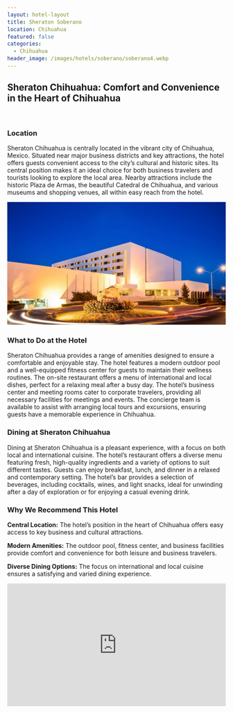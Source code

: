 ```yaml
---
layout: hotel-layout
title: Sheraton Soberano
location: Chihuahua
featured: false
categories:
  - Chihuahua
header_image: /images/hotels/soberano/soberano4.webp
---
```

## Sheraton Chihuahua: Comfort and Convenience in the Heart of Chihuahua

&nbsp;

### Location

Sheraton Chihuahua is centrally located in the vibrant city of Chihuahua, Mexico. Situated near major business districts and key attractions, the hotel offers guests convenient access to the city’s cultural and historic sites. Its central position makes it an ideal choice for both business travelers and tourists looking to explore the local area. Nearby attractions include the historic Plaza de Armas, the beautiful Catedral de Chihuahua, and various museums and shopping venues, all within easy reach from the hotel.

![](/images/hotels/soberano/soberano1.webp)

### What to Do at the Hotel

Sheraton Chihuahua provides a range of amenities designed to ensure a comfortable and enjoyable stay. The hotel features a modern outdoor pool and a well-equipped fitness center for guests to maintain their wellness routines. The on-site restaurant offers a menu of international and local dishes, perfect for a relaxing meal after a busy day. The hotel’s business center and meeting rooms cater to corporate travelers, providing all necessary facilities for meetings and events. The concierge team is available to assist with arranging local tours and excursions, ensuring guests have a memorable experience in Chihuahua.

### Dining at Sheraton Chihuahua

Dining at Sheraton Chihuahua is a pleasant experience, with a focus on both local and international cuisine. The hotel’s restaurant offers a diverse menu featuring fresh, high-quality ingredients and a variety of options to suit different tastes. Guests can enjoy breakfast, lunch, and dinner in a relaxed and contemporary setting. The hotel’s bar provides a selection of beverages, including cocktails, wines, and light snacks, ideal for unwinding after a day of exploration or for enjoying a casual evening drink.

### Why We Recommend This Hotel

**Central Location:** The hotel’s position in the heart of Chihuahua offers easy access to key business and cultural attractions.&nbsp;

**Modern Amenities:** The outdoor pool, fitness center, and business facilities provide comfort and convenience for both leisure and business travelers.&nbsp;

**Diverse Dining Options:** The focus on international and local cuisine ensures a satisfying and varied dining experience.&nbsp;

<style>.embed-container { position: relative; padding-bottom: 56.25%; height: 0; overflow: hidden; max-width: 100%; } .embed-container iframe, .embed-container object, .embed-container embed { position: absolute; top: 0; left: 0; width: 100%; height: 100%; }</style>

<div class="embed-container"><iframe src="https://www.youtube.com/embed/bVkJ2xnmzs8" frameborder="0" allowfullscreen=""></iframe></div>